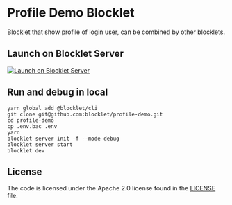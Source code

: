 # Profile Demo Blocklet

Blocklet that show profile of login user, can be combined by other blocklets.

## Launch on Blocklet Server

[![Launch on Blocklet Server](https://assets.arcblock.io/icons/launch_on_blocklet_server.svg)](https://install.arcblock.io/?action=blocklet-install&meta_url=https%3A%2F%2Fgithub.com%2Fblocklet%2Fprofile-demo%2Freleases%2Fdownload%2Fv1.1.11%2Fblocklet.json)

## Run and debug in local

```shell
yarn global add @blocklet/cli
git clone git@github.com:blocklet/profile-demo.git
cd profile-demo
cp .env.bac .env
yarn
blocklet server init -f --mode debug
blocklet server start
blocklet dev
```

## License

The code is licensed under the Apache 2.0 license found in the
[LICENSE](LICENSE) file.
